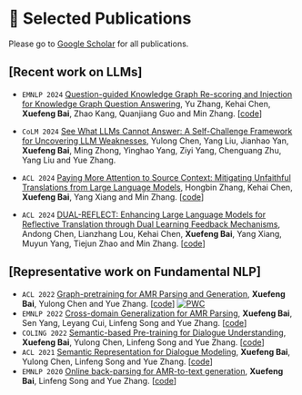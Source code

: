 # 📝 Selected Publications 

Please go to [Google Scholar](https://scholar.google.com/citations?user=wqK7rRgAAAAJ) for all publications.

## [Recent work on LLMs]

- ``EMNLP 2024`` [Question-guided Knowledge Graph Re-scoring and Injection for Knowledge Graph Question Answering](https://aclanthology.org/2024.findings-emnlp.524/), Yu Zhang, Kehai Chen, **Xuefeng Bai**, Zhao Kang, Quanjiang Guo and Min Zhang. [[code](https://github.com/EchoDreamer/Q-KGR)]
- ``CoLM 2024`` [See What LLMs Cannot Answer: A Self-Challenge Framework for Uncovering LLM Weaknesses](https://openreview.net/forum?id=18iNTRPx8c), Yulong Chen, Yang Liu, Jianhao Yan, **Xuefeng Bai**, Ming Zhong, Yinghao Yang, Ziyi Yang, Chenguang Zhu, Yang Liu and Yue Zhang.
- ``ACL 2024`` [Paying More Attention to Source Context: Mitigating Unfaithful Translations from Large Language Models](https://aclanthology.org/2024.findings-acl.821/), Hongbin Zhang, Kehai Chen, **Xuefeng Bai**, Yang Xiang and Min Zhang. [[code](https://github.com/AzureStarz/paying_attention_to_the_source)]

- ``ACL 2024`` [DUAL-REFLECT: Enhancing Large Language Models for Reflective Translation through Dual Learning Feedback Mechanisms](https://aclanthology.org/2024.acl-short.64/), Andong Chen, Lianzhang Lou, Kehai Chen, **Xuefeng Bai**,  Yang Xiang, Muyun Yang, Tiejun Zhao and Min Zhang. [[code](https://github.com/loulianzhang/Dual-Reflect)]

## [Representative work on Fundamental NLP]

- ``ACL 2022`` [Graph-pretraining for AMR Parsing and Generation](https://aclanthology.org/2022.acl-long.415/), **Xuefeng Bai**, Yulong Chen and Yue Zhang. [[code](https://github.com/goodbai-nlp/AMRBART)] [![PWC](https://img.shields.io/endpoint.svg?url=https://paperswithcode.com/badge/graph-pre-training-for-amr-parsing-and-1/amr-to-text-generation-on-ldc2020t02)](https://paperswithcode.com/sota/amr-to-text-generation-on-ldc2020t02?p=graph-pre-training-for-amr-parsing-and-1)
- ``EMNLP 2022`` [Cross-domain Generalization for AMR Parsing](https://aclanthology.org/2022.emnlp-main.749/), **Xuefeng Bai**, Sen Yang, Leyang Cui, Linfeng Song and Yue Zhang. [[code](https://github.com/goodbai-nlp/AMR-DomainAdaptation)]
- `COLING 2022` [Semantic-based Pre-training for Dialogue Understanding](https://aclanthology.org/2022.coling-1.49/), **Xuefeng Bai**, Yulong Chen, Linfeng Song and Yue Zhang. [[code](https://github.com/goodbai-nlp/Sem-PLM)]
- `ACL 2021` [Semantic Representation for Dialogue Modeling](https://aclanthology.org/2021.acl-long.342/), **Xuefeng Bai**, Yulong Chen, Linfeng Song and Yue Zhang. [[code](https://github.com/goodbai-nlp/Sem-Dialogue)]
- `EMNLP 2020` [Online back-parsing for AMR-to-text generation](https://aclanthology.org/2020.emnlp-main.92/), **Xuefeng Bai**, Linfeng Song and Yue Zhang. [[code](https://github.com/goodbai-nlp/Gen-Backparsing)]
